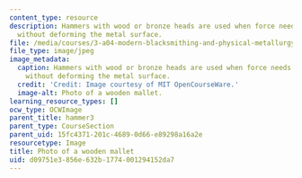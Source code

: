 ```yaml
---
content_type: resource
description: Hammers with wood or bronze heads are used when force needs to be applied
  without deforming the metal surface.
file: /media/courses/3-a04-modern-blacksmithing-and-physical-metallurgy-fall-2008/d09751e3856e632b1774001294152da7_023.jpg
file_type: image/jpeg
image_metadata:
  caption: Hammers with wood or bronze heads are used when force needs to be applied
    without deforming the metal surface.
  credit: 'Credit: Image courtesy of MIT OpenCourseWare.'
  image-alt: Photo of a wooden mallet.
learning_resource_types: []
ocw_type: OCWImage
parent_title: hammer3
parent_type: CourseSection
parent_uid: 15fc4371-201c-4689-0d66-e89298a16a2e
resourcetype: Image
title: Photo of a wooden mallet
uid: d09751e3-856e-632b-1774-001294152da7
---
```

